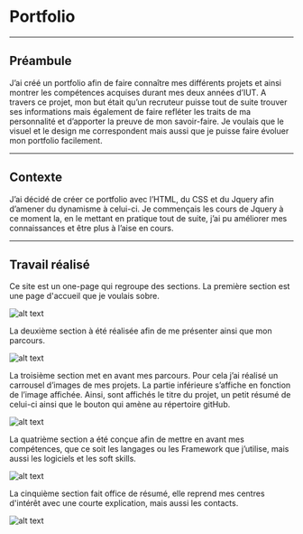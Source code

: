 # Portfolio

***
## Préambule 
J’ai créé un portfolio afin de faire connaître mes différents projets et ainsi montrer les compétences acquises durant mes deux années d’IUT. A travers ce projet, mon but était qu’un recruteur puisse tout de suite trouver ses informations mais également de faire refléter les traits de ma personnalité et d’apporter la preuve de mon savoir-faire. Je voulais que le visuel et le design me correspondent mais aussi que je puisse faire évoluer mon portfolio facilement.

***
## Contexte
J’ai décidé de créer ce portfolio avec l’HTML, du CSS et du Jquery afin d’amener du dynamisme à celui-ci. Je commençais les cours de Jquery à ce moment la, en le mettant en pratique tout de suite, j’ai pu améliorer mes connaissances et être plus à l’aise en cours. 

***
## Travail réalisé 
Ce site est un one-page qui regroupe des sections. 
La première section est une page d'accueil que je voulais sobre. 

![alt text](https://zupimages.net/up/21/08/sa50.png)

La deuxième section à été réalisée afin de me présenter ainsi que mon parcours. 
 
![alt text](https://zupimages.net/up/21/08/cfxx.png)
 
La troisième section met en avant mes parcours. Pour cela j’ai réalisé un carrousel d’images de mes projets. La partie inférieure s’affiche en fonction de l’image affichée. Ainsi, sont affichés le titre du projet, un petit résumé de celui-ci ainsi que le bouton qui amène au répertoire gitHub. 

![alt text](https://zupimages.net/up/21/08/w1m0.png)

La quatrième section a été conçue afin de mettre en avant mes compétences, que ce soit les langages ou les Framework que j’utilise, mais aussi les logiciels et les soft skills. 

![alt text](https://zupimages.net/up/21/08/odet.png)

La cinquième section fait office de résumé, elle reprend mes centres d'intérêt avec une courte explication, mais aussi les contacts. 

![alt text](https://zupimages.net/up/21/08/5bl5.png)


